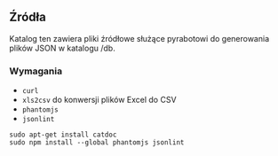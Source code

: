 ## Źródła

Katalog ten zawiera pliki źródłowe służące pyrabotowi do generowania plików JSON w katalogu /db.

### Wymagania

* ``curl``
* ``xls2csv`` do konwersji plików Excel do CSV
* ``phantomjs``
* ``jsonlint``

```
sudo apt-get install catdoc
sudo npm install --global phantomjs jsonlint
```
